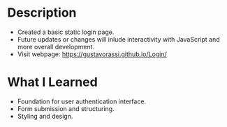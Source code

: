 # Description
* Created a basic static login page.
* Future updates or changes will inlude interactivity with JavaScript and more overall development.
* Visit webpage: https://gustavorassi.github.io/Login/
# What I Learned
* Foundation for user authentication interface.
* Form submission and structuring.
* Styling and design.
